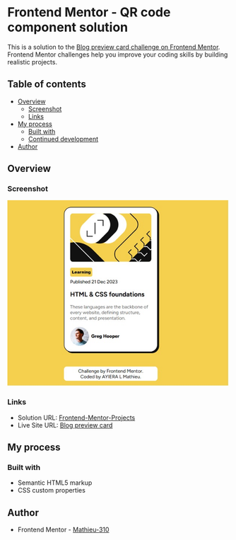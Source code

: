 # Frontend Mentor - QR code component solution

This is a solution to the [Blog preview card challenge on Frontend Mentor](https://www.frontendmentor.io/challenges/blog-preview-card-ckPaj01IcS). Frontend Mentor challenges help you improve your coding skills by building realistic projects.  

## Table of contents

- [Overview](#overview)
  - [Screenshot](#screenshot)
  - [Links](#links)
- [My process](#my-process)
  - [Built with](#built-with)
  - [Continued development](#continued-development)
- [Author](#author)

## Overview

### Screenshot

![](/blog-preview-card/assets/screenshot/latop%20preview.jpg)

### Links

- Solution URL: [Frontend-Mentor-Projects](https://github.com/Mathieu-310/Frontend-Mentor-Projects/tree/main/blog-preview-card)
- Live Site URL: [Blog preview card](https://frontend-mentor-projects-two-alpha.vercel.app/)

## My process

### Built with

- Semantic HTML5 markup
- CSS custom properties

## Author
- Frontend Mentor - [Mathieu-310](https://www.frontendmentor.io/profile/Mathieu-310)

